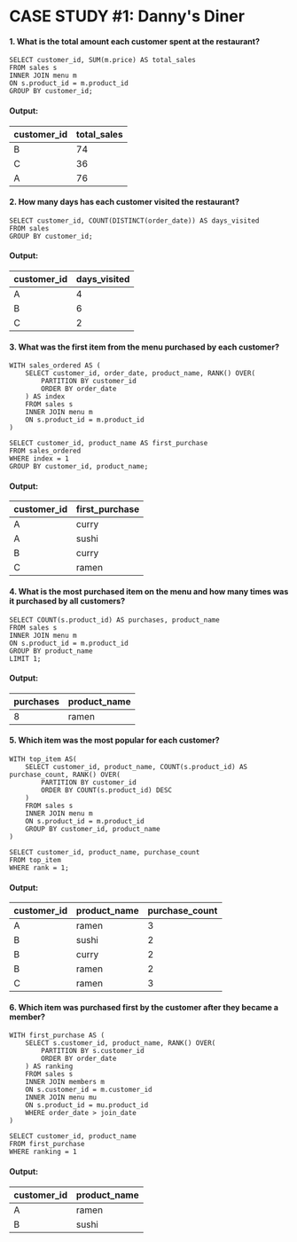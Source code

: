 # CASE STUDY #1: Danny's Diner
#### 1. What is the total amount each customer spent at the restaurant?
```
SELECT customer_id, SUM(m.price) AS total_sales
FROM sales s
INNER JOIN menu m
ON s.product_id = m.product_id
GROUP BY customer_id;
```
#### Output:
|customer_id|total_sales|
|-----------|---|
|B          |74 |
|C          |36 |
|A          |76 |

#### 2. How many days has each customer visited the restaurant?
```
SELECT customer_id, COUNT(DISTINCT(order_date)) AS days_visited
FROM sales
GROUP BY customer_id;
```
#### Output:
|customer_id|days_visited|
|-|-|
|A|4|
|B|6|
|C|2|

#### 3. What was the first item from the menu purchased by each customer?
```
WITH sales_ordered AS (
	SELECT customer_id, order_date, product_name, RANK() OVER(
		PARTITION BY customer_id
		ORDER BY order_date
	) AS index
	FROM sales s
	INNER JOIN menu m
	ON s.product_id = m.product_id
)

SELECT customer_id, product_name AS first_purchase
FROM sales_ordered
WHERE index = 1
GROUP BY customer_id, product_name;
```
#### Output:
|customer_id|first_purchase|
|-|-|
|A|curry|
|A|sushi|
|B|curry|
|C|ramen|

#### 4. What is the most purchased item on the menu and how many times was it purchased by all customers?
```
SELECT COUNT(s.product_id) AS purchases, product_name
FROM sales s
INNER JOIN menu m
ON s.product_id = m.product_id
GROUP BY product_name
LIMIT 1;
```
#### Output:
|purchases|product_name|
|-|-|
|8|ramen|

#### 5. Which item was the most popular for each customer?
```
WITH top_item AS(
	SELECT customer_id, product_name, COUNT(s.product_id) AS purchase_count, RANK() OVER(
		PARTITION BY customer_id
		ORDER BY COUNT(s.product_id) DESC
	)
	FROM sales s
	INNER JOIN menu m
	ON s.product_id = m.product_id
	GROUP BY customer_id, product_name
)

SELECT customer_id, product_name, purchase_count
FROM top_item
WHERE rank = 1;
```
#### Output:
|customer_id|product_name|purchase_count|
|-|-|-|
|A|ramen|3|
|B|sushi|2|
|B|curry|2|
|B|ramen|2|
|C|ramen|3|

#### 6. Which item was purchased first by the customer after they became a member?
```
WITH first_purchase AS (
	SELECT s.customer_id, product_name, RANK() OVER(
		PARTITION BY s.customer_id
		ORDER BY order_date
	) AS ranking
	FROM sales s
	INNER JOIN members m
	ON s.customer_id = m.customer_id
	INNER JOIN menu mu
	ON s.product_id = mu.product_id
	WHERE order_date > join_date
)

SELECT customer_id, product_name
FROM first_purchase
WHERE ranking = 1
```
#### Output:
|customer_id|product_name|
|-|-|
|A|ramen|
|B|sushi|
